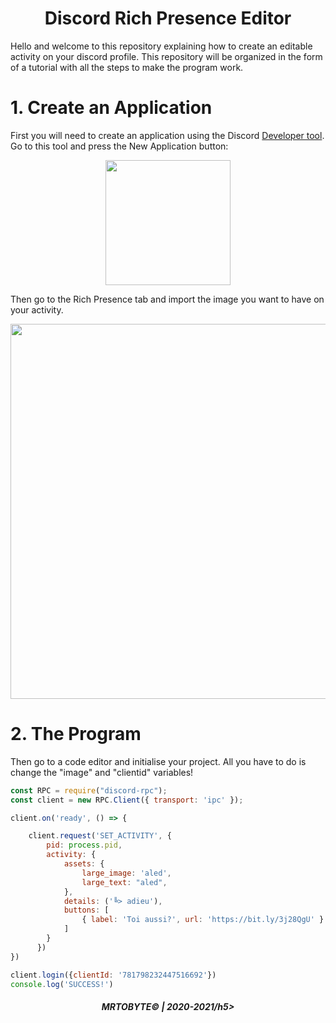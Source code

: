 <p align="center">
  <h1 align="center">Discord Rich Presence Editor</h1>
</p>

Hello and welcome to this repository explaining how to create an editable activity on your discord profile.
This repository will be organized in the form of a tutorial with all the steps to make the program work.

<p align="center">
  <h1 align="left">1. Create an Application</h1>
</p>

First you will need to create an application using the Discord [Developer tool](https://discord.com/developers/applications).
Go to this tool and press the New Application button:
<p align="center">
  <img width="200" src="https://cdn.discordapp.com/attachments/706106435943006328/857952819449561128/unknown.png"
</p>


Then go to the Rich Presence tab and import the image you want to have on your activity.


<p align="center">
  <img width="600" src="https://cdn.discordapp.com/attachments/706106435943006328/857959832242094110/unknown.png"
</p>

<p align="center">
  <h1 align="left">2. The Program</h1>
</p>

Then go to a code editor and initialise your project. All you have to do is change the "image" and "clientid" variables!

```javascript
const RPC = require("discord-rpc");
const client = new RPC.Client({ transport: 'ipc' });

client.on('ready', () => {

    client.request('SET_ACTIVITY', {
        pid: process.pid,
        activity: {
            assets: {
                large_image: 'aled',
                large_text: "aled",
            },
            details: ('╚> adieu'),
            buttons: [
                { label: 'Toi aussi?', url: 'https://bit.ly/3j28QgU' }
            ]
        }
      })    
})

client.login({clientId: '781798232447516692'})
console.log('SUCCESS!')
```
 


                                                                                                                                                                                                                                                                                                             
<p align="center">
  <h5 align="center">MRTOBYTE© | 2020-2021/h5>
</p>
